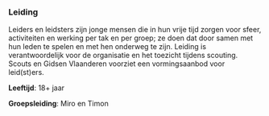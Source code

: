 ### Leiding
Leiders en leidsters zijn jonge mensen die in hun vrije tijd zorgen voor sfeer, activiteiten en werking per tak en per groep; ze doen dat door samen met hun leden te spelen en met hen onderweg te zijn. Leiding is verantwoordelijk voor de organisatie en het toezicht tijdens scouting. Scouts en Gidsen Vlaanderen voorziet een vormingsaanbod voor leid(st)ers.

**Leeftijd**: 18+ jaar

**Groepsleiding**: Miro en Timon
